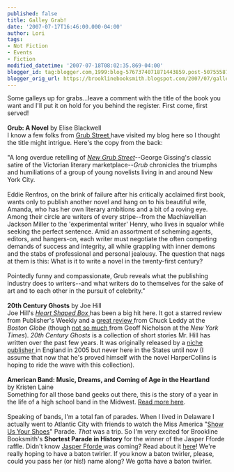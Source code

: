```yaml
---
published: false
title: Galley Grab!
date: '2007-07-17T16:46:00.000-04:00'
author: Lori
tags:
- Not Fiction
- Events
- Fiction
modified_datetime: '2007-07-18T08:02:35.869-04:00'
blogger_id: tag:blogger.com,1999:blog-5767374071871443859.post-507555874380362922
blogger_orig_url: https://brooklinebooksmith.blogspot.com/2007/07/galley-grab.html
---
```


Some galleys up for grabs...leave a comment with the title of the book you want and I'll put it on hold for you behind the register. First come, first served!<br /><br /><strong>Grub: A Novel</strong> by Elise Blackwell<br />I know a few folks from <a href="https://www.grubstreet.org/">Grub Street </a>have visited my blog here so I thought the title might intrigue. Here's the copy from the back:<br /><br />"A long overdue retelling of <em><a href="https://brookline.booksense.com/NASApp/store/Product?s=showproduct&isbn=9780192836588">New Grub Street</a></em>--George Gissing's classic satire of the Victorian literary marketplace--<em>Grub</em> chronicles the triumphs and humiliations of a group of young novelists living in and around New York City.<br /><br />Eddie Renfros, on the brink of failure after his critically acclaimed first book, wants only to publish another novel and hang on to his beautiful wife, Amanda, who has her own literary ambitions and a bit of a roving eye. Among their circle are writers of every stripe--from the Machiavellian Jackson Miller to the 'experimental writer' Henry, who lives in squalor while seeking the perfect sentence. Amid an assortment of scheming agents, editors, and hangers-on, each writer must negotiate the often competing demands of success and integrity, all while grappling with inner demons and the stabs of professional and personal jealousy. The question that nags at them is this: What is it to write a novel in the twenty-first century?<br /><br />Pointedly funny and compassionate, Grub reveals what the publishing industry does to writers--and what writers do to themselves for the sake of art and to each other in the pursuit of celebrity."<br /><br /><strong>20th Century Ghosts</strong> by Joe Hill<br />Joe Hill's <a href="https://brookline.booksense.com/NASApp/store/Product?s=showproduct&amp;isbn=9780061147937"><em>Heart Shaped Box</em> </a>has been a big hit here. It got a starred review from Publisher's Weekly and a <a href="https://www.boston.com/ae/books/articles/2007/04/05/hills_heart_shaped_box_guaranteed_to_keep_you_up_at_night/">great review </a>from Chuck Leddy at the <em>Boston Globe</em> (though <a href="https://www.nytimes.com/2007/02/11/books/review/Nicholson.t.html?ex=1184817600&en=16bc1b441c879d29&amp;ei=5070">not so much </a>from Geoff Nicholson at the <em>New York Times</em>). <em>20th Century Ghosts</em> is a collection of short stories Mr. Hill has written over the past few years. It was originally released by a <a href="https://www.pspublishing.co.uk/">niche publisher </a>in England in 2005 but never here in the States until now (I assume that now that he's proved himself with the novel HarperCollins is hoping to ride the wave with this collection).<br /><br /><strong>American Band: Music, Dreams, and Coming of Age in the Heartland</strong><br />by Kristen Laine<br />Something for all those band geeks out there, this is the story of a year in the life of a high school band in the Midwest. <a href="https://brookline.booksense.com/NASApp/store/Product?s=showproduct&isbn=9781592403196">Read more here</a>.<br /><br />Speaking of bands, I'm a total fan of parades. When I lived in Delaware I actually went to Atlantic City with friends to watch the Miss America "<a href="https://www.missamerica.org/newsletter/latesummer2002/shoes.asp">Show Us Your Shoes</a>" Parade. <em>That</em> was a trip. So I'm very excited for Brookline Booksmith's <strong>Shortest Parade in History</strong> for the winner of the Jasper Fforde raffle. Didn't know <a href="https://brookline.booksense.com/NASApp/store/Search?s=results&amp;initiate=yes&fromauthor=yes&amp;author=5561230">Jasper Fforde </a>was coming? Read about it <a href="https://brooklinebooksmith.com/Events/MainEvent.html">here</a>! We're really hoping to have a baton twirler. If you know a baton twirler, please, could you pass her (or his!) name along? We gotta have a baton twirler.